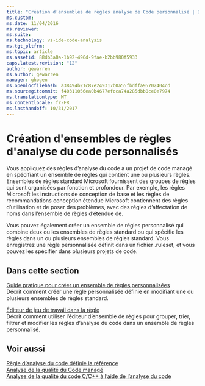 ```yaml
---
title: "Création d’ensembles de règles analyse de Code personnalisé | Documents Microsoft"
ms.custom: 
ms.date: 11/04/2016
ms.reviewer: 
ms.suite: 
ms.technology: vs-ide-code-analysis
ms.tgt_pltfrm: 
ms.topic: article
ms.assetid: 88db3a0a-1b92-496d-9fae-b2bb980f5933
caps.latest.revision: "12"
author: gewarren
ms.author: gewarren
manager: ghogen
ms.openlocfilehash: a38494b21c87e249317b0a55fbdffa95702404cd
ms.sourcegitcommit: f40311056ea0b4677efcca74a285dbb0ce0e7974
ms.translationtype: MT
ms.contentlocale: fr-FR
ms.lasthandoff: 10/31/2017
---
```

# <a name="creating-custom-code-analysis-rule-sets"></a>Création d'ensembles de règles d'analyse du code personnalisés
Vous appliquez des règles d’analyse du code à un projet de code managé en spécifiant un ensemble de règles qui contient une ou plusieurs règles. Ensembles de règles standard Microsoft fournissent des groupes de règles qui sont organisées par fonction et profondeur. Par exemple, les règles Microsoft les instructions de conception de base et les règles de recommandations conception étendue Microsoft contiennent des règles d’utilisation et de poser des problèmes, avec des règles d’affectation de noms dans l’ensemble de règles d’étendue de.  
  
 Vous pouvez également créer un ensemble de règles personnalisé qui combine deux ou les ensembles de règles standard ou qui spécifie les règles dans un ou plusieurs ensembles de règles standard. Vous enregistrez une règle personnalisée définit dans un fichier .ruleset, et vous pouvez les spécifier dans plusieurs projets de code.  
  
## <a name="in-this-section"></a>Dans cette section  
 [Guide pratique pour créer un ensemble de règles personnalisées](../code-quality/how-to-create-a-custom-rule-set.md)  
 Décrit comment créer une règle personnalisée définie en modifiant une ou plusieurs ensembles de règles standard.  
  
 [Éditeur de jeu de travail dans la règle](../code-quality/working-in-the-code-analysis-rule-set-editor.md)  
 Décrit comment utiliser l’éditeur d’ensemble de règles pour grouper, trier, filtrer et modifier les règles d’analyse du code dans un ensemble de règles personnalisé.  
  
## <a name="see-also"></a>Voir aussi  
 [Règle d’analyse du code définie la référence](../code-quality/code-analysis-rule-set-reference.md)   
 [Analyse de la qualité du Code managé](../code-quality/analyzing-managed-code-quality-by-using-code-analysis.md)   
 [Analyse de la qualité du code C/C++ à l’aide de l’analyse du code](../code-quality/analyzing-c-cpp-code-quality-by-using-code-analysis.md)
